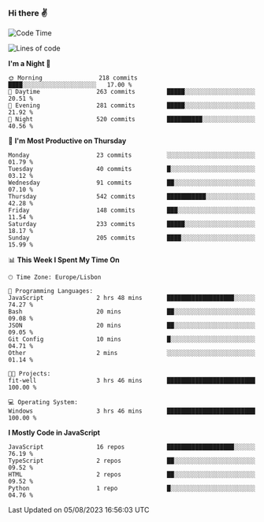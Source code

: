 ### Hi there :v:

<!--
**eusebioaddsilva/eusebioaddsilva** is a ✨ _special_ ✨ repository because its `README.md` (this file) appears on your GitHub profile.

<!--START_SECTION:waka-->
![Code Time](http://img.shields.io/badge/Code%20Time-52%20hrs%205%20mins-blue)

![Lines of code](https://img.shields.io/badge/From%20Hello%20World%20I%27ve%20Written-3.4%20million%20lines%20of%20code-blue)

**I'm a Night 🦉** 

```text
🌞 Morning                218 commits         ████░░░░░░░░░░░░░░░░░░░░░   17.00 % 
🌆 Daytime                263 commits         █████░░░░░░░░░░░░░░░░░░░░   20.51 % 
🌃 Evening                281 commits         █████░░░░░░░░░░░░░░░░░░░░   21.92 % 
🌙 Night                  520 commits         ██████████░░░░░░░░░░░░░░░   40.56 % 
```
📅 **I'm Most Productive on Thursday** 

```text
Monday                   23 commits          ░░░░░░░░░░░░░░░░░░░░░░░░░   01.79 % 
Tuesday                  40 commits          █░░░░░░░░░░░░░░░░░░░░░░░░   03.12 % 
Wednesday                91 commits          ██░░░░░░░░░░░░░░░░░░░░░░░   07.10 % 
Thursday                 542 commits         ███████████░░░░░░░░░░░░░░   42.28 % 
Friday                   148 commits         ███░░░░░░░░░░░░░░░░░░░░░░   11.54 % 
Saturday                 233 commits         █████░░░░░░░░░░░░░░░░░░░░   18.17 % 
Sunday                   205 commits         ████░░░░░░░░░░░░░░░░░░░░░   15.99 % 
```


📊 **This Week I Spent My Time On** 

```text
🕑︎ Time Zone: Europe/Lisbon

💬 Programming Languages: 
JavaScript               2 hrs 48 mins       ███████████████████░░░░░░   74.27 % 
Bash                     20 mins             ██░░░░░░░░░░░░░░░░░░░░░░░   09.08 % 
JSON                     20 mins             ██░░░░░░░░░░░░░░░░░░░░░░░   09.05 % 
Git Config               10 mins             █░░░░░░░░░░░░░░░░░░░░░░░░   04.71 % 
Other                    2 mins              ░░░░░░░░░░░░░░░░░░░░░░░░░   01.14 % 

🐱‍💻 Projects: 
fit-well                 3 hrs 46 mins       █████████████████████████   100.00 % 

💻 Operating System: 
Windows                  3 hrs 46 mins       █████████████████████████   100.00 % 
```

**I Mostly Code in JavaScript** 

```text
JavaScript               16 repos            ███████████████████░░░░░░   76.19 % 
TypeScript               2 repos             ██░░░░░░░░░░░░░░░░░░░░░░░   09.52 % 
HTML                     2 repos             ██░░░░░░░░░░░░░░░░░░░░░░░   09.52 % 
Python                   1 repo              █░░░░░░░░░░░░░░░░░░░░░░░░   04.76 % 
```




 Last Updated on 05/08/2023 16:56:03 UTC
<!--END_SECTION:waka-->
